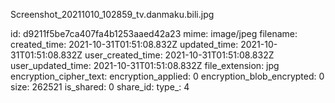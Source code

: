 Screenshot_20211010_102859_tv.danmaku.bili.jpg

id: d9211f5be7ca407fa4b1253aaed42a23
mime: image/jpeg
filename: 
created_time: 2021-10-31T01:51:08.832Z
updated_time: 2021-10-31T01:51:08.832Z
user_created_time: 2021-10-31T01:51:08.832Z
user_updated_time: 2021-10-31T01:51:08.832Z
file_extension: jpg
encryption_cipher_text: 
encryption_applied: 0
encryption_blob_encrypted: 0
size: 262521
is_shared: 0
share_id: 
type_: 4